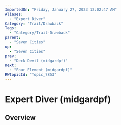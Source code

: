 ```yaml
---
ImportedOn: "Friday, January 27, 2023 12:02:47 AM"
Aliases:
  - "Expert Diver"
Category: "Trait/Drawback"
Tags:
  - "Category/Trait-Drawback"
parent:
  - "Seven Cities"
up:
  - "Seven Cities"
prev:
  - "Deck Devil (midgardpf)"
next:
  - "Four Element (midgardpf)"
RWtopicId: "Topic_7853"
---
```

# Expert Diver (midgardpf)
## Overview
